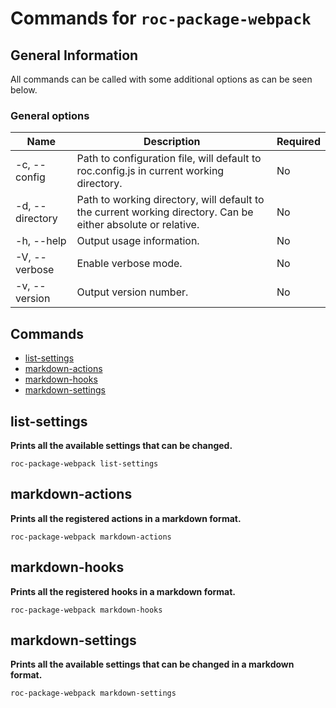 # Commands for `roc-package-webpack`

## General Information
All commands can be called with some additional options as can be seen below.

### General options

| Name            | Description                                                                                                   | Required |
| --------------- | ------------------------------------------------------------------------------------------------------------- | -------- |
| -c, --config    | Path to configuration file, will default to roc.config.js in current working directory.                       | No       |
| -d, --directory | Path to working directory, will default to the current working directory. Can be either absolute or relative. | No       |
| -h, --help      | Output usage information.                                                                                     | No       |
| -V, --verbose   | Enable verbose mode.                                                                                          | No       |
| -v, --version   | Output version number.                                                                                        | No       |

## Commands
* [list-settings](#list-settings)
* [markdown-actions](#markdown-actions)
* [markdown-hooks](#markdown-hooks)
* [markdown-settings](#markdown-settings)

## list-settings
__Prints all the available settings that can be changed.__

```
roc-package-webpack list-settings
```

## markdown-actions
__Prints all the registered actions in a markdown format.__

```
roc-package-webpack markdown-actions
```

## markdown-hooks
__Prints all the registered hooks in a markdown format.__

```
roc-package-webpack markdown-hooks
```

## markdown-settings
__Prints all the available settings that can be changed in a markdown format.__

```
roc-package-webpack markdown-settings
```
